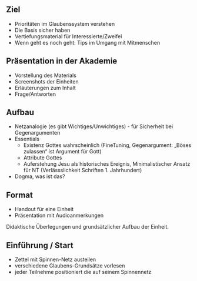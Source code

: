 
## Ziel

- Prioritäten im Glaubenssystem verstehen
- Die Basis sicher haben
- Vertiefungsmaterial für Interessierte/Zweifel
- Wenn geht es noch geht: Tips im Umgang mit Mitmenschen

## Präsentation in der Akademie

- Vorstellung des Materials
- Screenshots der Einheiten
- Erläuterungen zum Inhalt
- Frage/Antworten

## Aufbau

- Netzanalogie (es gibt Wichtiges/Unwichtiges) - für Sicherheit bei Gegenargumenten
- Essentials
    - Existenz Gottes wahrscheinlich (FineTuning, Gegenargument: „Böses zulassen“ ist Argument für Gott)
    - Attribute Gottes
    - Auferstehung Jesu als historisches Ereignis, Minimalistischer Ansatz für NT (Verlässslichkeit Schriften 1. Jahrhundert)
- Dogma, was ist das?

## Format

- Handout für eine Einheit
- Präsentation mit Audioanmerkungen




Didaktische Überlegungen und grundsätzlicher Aufbau der Einheit.

## Einführung / Start

- Zettel mit Spinnen-Netz austeilen
- verschiedene Glaubens-Grundsätze vorlesen
- jeder Teilnehme positioniert die auf seinem Spinnennetz

